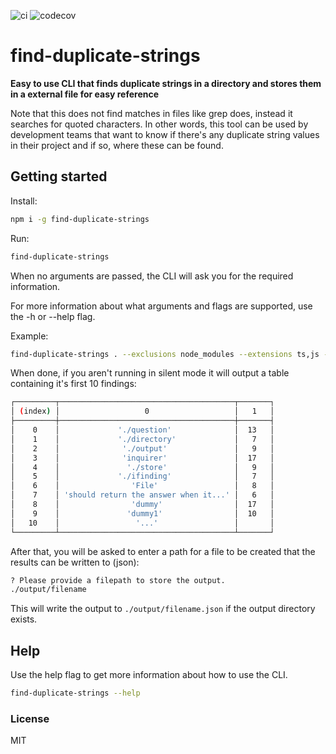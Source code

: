 ![ci](https://github.com/erwinheitzman/find-duplicate-strings/workflows/ci/badge.svg)
![codecov](https://codecov.io/gh/erwinheitzman/find-duplicate-strings/branch/master/graph/badge.svg)

# find-duplicate-strings

**Easy to use CLI that finds duplicate strings in a directory and stores them in a external file for easy reference**

Note that this does not find matches in files like grep does, instead it searches for quoted characters. In other words, this tool can be used by development teams that want to know if there's any duplicate string values in their project and if so, where these can be found.

## Getting started

Install:

```bash
npm i -g find-duplicate-strings
```

Run:

```bash
find-duplicate-strings
```

When no arguments are passed, the CLI will ask you for the required information.

For more information about what arguments and flags are supported, use the -h or --help flag.

Example:

```bash
find-duplicate-strings . --exclusions node_modules --extensions ts,js -t 10 -s
```

When done, if you aren't running in silent mode it will output a table containing it's first 10 findings:

```bash
┌─────────┬───────────────────────────────────────┬───────┐
│ (index) │                   0                   │   1   │
├─────────┼───────────────────────────────────────┼───────┤
│    0    │             './question'              │  13   │
│    1    │             './directory'             │   7   │
│    2    │              './output'               │   9   │
│    3    │              'inquirer'               │  17   │
│    4    │               './store'               │   9   │
│    5    │             './ifinding'              │   7   │
│    6    │                'File'                 │   8   │
│    7    │ 'should return the answer when it...' │   6   │
│    8    │                'dummy'                │  17   │
│    9    │               'dummy1'                │  10   │
│   10    │                 '...'                 │       │
└─────────┴───────────────────────────────────────┴───────┘
```

After that, you will be asked to enter a path for a file to be created that the results can be written to (json):

```bash
? Please provide a filepath to store the output.
./output/filename
```

This will write the output to `./output/filename.json` if the output directory exists.

## Help

Use the help flag to get more information about how to use the CLI.

```bash
find-duplicate-strings --help
```

### License

MIT
